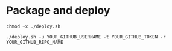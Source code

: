 # Package and deploy


`chmod +x ./deploy.sh`

`./deploy.sh -u YOUR_GITHUB_USERNAME -t YOUR_GITHUB_TOKEN -r YOUR_GITHUB_REPO_NAME`